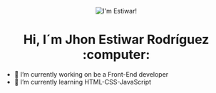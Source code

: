 <p align="center">
<img src="https://i.postimg.cc/nVqD0qz4/atomnew-1.png" alt="I'm Estiwar!" />
</p>

<h1 align="center">Hi, I´m Jhon Estiwar Rodríguez :computer: </h1>

- 🔭 I’m currently working on be a Front-End developer
- 🌱 I’m currently learning HTML-CSS-JavaScript

<!-- https://i.postimg.cc/nVqD0qz4/atomnew-1.png https://i.postimg.cc/1zWgVKvS/atom1.png-->
